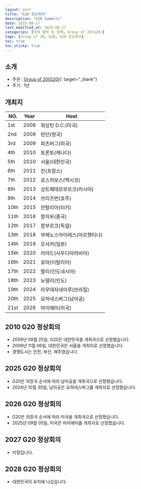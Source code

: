 ```yaml
---
layout: post
title: "G20 정상회의"
description: "G20 Summits"
date: 2025-08-17
last_modified_at: 2025-08-17
categories: [국제 협력 및 정책, Group of 20(G20)]
tags: [Group of 20, G20, G20 정상회의]
toc: true
toc_sticky: true
---
```

## 소개
* 주관 : [Group of 20(G20)](https://g20.org/){: target="_blank"}
* 주기 : 1년

## 개최지

<html>
    <head>
        <meta charset="UTF-8">
    </head>
    <body>
        <table>
            <thead>
                <tr class="header-row">
                    <th class="col-no">NO.</th>
                    <th class="col-year">Year</th>
                    <th class="col-host">Host</th>
                </tr>
            </thead>
            <tbody>
                <tr>
                    <td>1st</td>
                    <td>2008</td>
                    <td>워싱턴 D.C.(미국)</td>
                </tr>
                <tr>
                    <td>2nd</td>
                    <td>2009</td>
                    <td>런던(영국)</td>
                </tr>
                <tr>
                    <td>3rd</td>
                    <td>2009</td>
                    <td>피츠버그(미국)</td>
                </tr>
                <tr>
                    <td>4th</td>
                    <td>2010</td>
                    <td>토론토(캐나다)</td>
                </tr>
                <tr class="korea-host-bg">
                    <td><span class="korea-host">5th</span></td>
                    <td><span class="korea-host">2010</span></td>
                    <td><span class="korea-host">서울(대한민국)</span></td>
                </tr>
                <tr>
                    <td>6th</td>
                    <td>2011</td>
                    <td>칸(프랑스)</td>
                </tr>
                <tr>
                    <td>7th</td>
                    <td>2012</td>
                    <td>로스카보스(멕시코)</td>
                </tr>
                <tr>
                    <td>8th</td>
                    <td>2013</td>
                    <td>상트페테르부르크(러시아)</td>
                </tr>
                <tr>
                    <td>9th</td>
                    <td>2014</td>
                    <td>브리즈번(호주)</td>
                </tr>
                <tr>
                    <td>10th</td>
                    <td>2015</td>
                    <td>안탈리아(터키)</td>
                </tr>
                <tr>
                    <td>11th</td>
                    <td>2016</td>
                    <td>항저우(중국)</td>
                </tr>
                <tr>
                    <td>12th</td>
                    <td>2017</td>
                    <td>함부르크(독일)</td>
                </tr>
                <tr>
                    <td>13th</td>
                    <td>2018</td>
                    <td>부에노스아이레스(아르헨티나)</td>
                </tr>
                <tr>
                    <td>14th</td>
                    <td>2019</td>
                    <td>오사카(일본)</td>
                </tr>
                <tr>
                    <td>15th</td>
                    <td>2020</td>
                    <td>리야드(사우디아라비아)</td>
                </tr>
                <tr>
                    <td>16th</td>
                    <td>2021</td>
                    <td>로마(이탈리아)</td>
                </tr>
                <tr>
                    <td>17th</td>
                    <td>2022</td>
                    <td>발리(인도네시아)</td>
                </tr>
                <tr>
                    <td>18th</td>
                    <td>2023</td>
                    <td>뉴델리(인도)</td>
                </tr>
                <tr>
                    <td>19th</td>
                    <td>2024</td>
                    <td>리우데자네이루(브라질)</td>
                </tr>
                <tr>
                    <td>20th</td>
                    <td>2025</td>
                    <td>요하네스버그(남아공)</td>
                </tr>
                <tr>
                    <td>21st</td>
                    <td>2026</td>
                    <td>마이애미(미국)</td>
                </tr>
            </tbody>
        </table>
    </body>
</html>

## 2010 G20 정상회의
* 2009년 09월 25일, G20은 <span class="korea-host">대한민국</span>을 개최국으로 선정했습니다.
* 2009년 11월 06일, <span class="korea-host">대한민국</span>은 <span class="korea-host">서울</span>을 개최지로 선정했습니다.
* 경쟁도시는 인천, 부산, 제주였습니다.

## 2025 G20 정상회의
* G20은 의장국 순서에 따라 <span class="foreign-host">남아공</span>을 개최국으로 선정했습니다.
* 2024년 10월 30일, <span class="foreign-host">남아공</span>은 <span class="foreign-host">요하네스버그</span>를 개최지로 선정했습니다.

## 2026 G20 정상회의
* G20은 의장국 순서에 따라 <span class="foreign-host">미국</span>을 개최국으로 선정했습니다.
* 2025년 09월 05일, <span class="foreign-host">미국</span>은 <span class="foreign-host">마이애미</span>를 개최지로 선정했습니다.

## 2027 G20 정상회의
* 미정입니다.

## 2028 G20 정상회의
* 대한민국이 유치에 나섰습니다.
